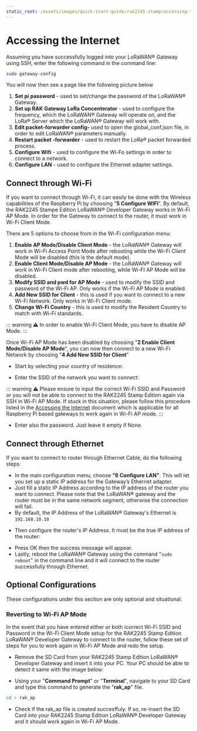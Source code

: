 ```yaml
---
static_root: /assets/images/quick-start-guide/rak2245-stamp/accessing-the-internet
---
```


# Accessing the Internet

Assuming you have successfully logged into your LoRaWAN® Gateway using SSH, enter the following command in the command line:

```bash
sudo gateway-config
```

You will now then see a page like the following picture below

<rk-img
  :src="`${$frontmatter.static_root}/tdvxaiqw3kzn13hawchq.png`"
  width="100%"
  figure-number="1"
  caption="Configuration Options for the Gateway"
/>

1. **Set pi password** - used to set/change the password of the LoRaWAN® Gateway.
2. **Set up RAK Gateway LoRa Concenterator** - used to configure the frequency, which the LoRaWAN® Gateway will operate on, and the LoRa® Server which the LoRaWAN® Gateway will work with.
3. **Edit packet-forwarder config-** used to open the global_conf.json file, in order to edit LoRaWAN® parameters manually.
4. **Restart packet -forwarder** - used to restart the LoRa® packet forwarded process.
5. **Configure Wifi** - used to configure the Wi-Fo settings in order to connect to a network.
6. **Configure LAN** - used to configure the Ethernet adapter settings.

## Connect through Wi-Fi

If you want to connect through Wi-Fi, it can easily be done with the Wireless capabilities of the Raspberry Pi by choosing "**5 Configure WIFI**". By default, the RAK2245 Stampe Edition LoRaWAN® Developer Gateway works in Wi-Fi AP Mode. In order for the Gateway to connect to the router, it must work in Wi-Fi Client Mode.

<rk-img
  :src="`${$frontmatter.static_root}/jauv1w36nhok85pnq0vk.png`"
  width="100%"
  figure-number="2"
  caption="Configuration options for WIFII"
/>

There are 5 options to choose from in the Wi-Fi configuration menu:

1. **Enable AP Mode/Disable Client Mode** - the LoRaWAN® Gateway will work in Wi-Fi Access Point Mode after rebooting while the Wi-Fi Client Mode will be disabled (this is the default mode).
2. **Enable Client Mode/Disable AP Mode** - the LoRaWAN® Gateway will work in Wi-Fi Client mode after rebooting, while Wi-FI AP Mode will be disabled.
3. **Modify SSID and pwd for AP Mode** - used to modify the SSID and password of the Wi-Fi AP. Only works if the Wi-Fi AP Mode is enabled.
4. **Add New SSID for Client** - this is used if you want to connect to a new Wi-Fi Network. Only works in Wi-Fi Client mode.
5. **Change Wi-Fi Country** - this is used to modify the Resident Country to match with Wi-Fi standards.

::: warning
:warning: In order to enable Wi-Fi Client Mode, you have to disable AP Mode.
:::

Once Wi-Fi AP Mode has been disabled by choosing "**2 Enable Client Mode/Disable AP Mode**", you can now then connect to a new Wi-Fi Network by choosing "**4 Add New SSID for Client**"

<rk-img
  :src="`${$frontmatter.static_root}/gl2qnzxjyomeqqxkn2in.png`"
  width="100%"
  figure-number="3"
  caption="Add a new SSID"
/>

- Start by selecting your country of residence:

<rk-img
  :src="`${$frontmatter.static_root}/wi5ypcszm0stteriadg0.png`"
  width="100%"
  figure-number="4"
  caption="Selecting Country of Residence"
/>

- Enter the SSID of the network you want to connect:

::: warning
:warning: Please ensure to input the correct Wi-Fi SSID and Password or you will not be able to connect to the RAK2245 Stamp Edition again via SSH in Wi-Fi AP Mode. If stuck in this situation, please follow this procedure listed in the [Accessing the Internet](/en-us/quick-start/rak2245-stamp/accessing-your-gateway/accessing-the-internet.html#reverting-to-wi-fi-ap-mode) document which is applicable for all Raspberry Pi based gateways to work again in Wi-Fi AP mode.
:::

<rk-img
  :src="`${$frontmatter.static_root}/tg2mnix7dutsjrjo1vg0.png`"
  width="100%"
  figure-number="5"
  caption="SSID of the Network you want to connect to"
/>

- Enter also the password. Just leave it empty if None.

<rk-img
  :src="`${$frontmatter.static_root}/plpmc4rpno0dt9b7t8v6.png`"
  width="100%"
  figure-number="6"
  caption="Password of the Wi-Fi"
/>

## Connect through Ethernet

If you want to connect to router through Ethernet Cable, do the following steps:

- In the main configuration menu, choose **“6 Configure LAN”**. This will let you set up a static IP address for the Gateway’s Ethernet adapter.
- Just fill a static IP Address according to the IP address of the router you want to connect. Please note that the LoRaWAN® gateway and the router must be in the same network segment, otherwise the connection will fail.
- By default, the IP Address of the LoRaWAN® Gateway's Ethernet is `192.168.10.10`

<rk-img
  :src="`${$frontmatter.static_root}/rh2nvroyzqih1qhaikt7.png`"
  width="100%"
  figure-number="7"
  caption="Default LoRaWAN® Gateway Ethernet IP Address"
/>

- Then configure the router's IP Address. It must be the true IP address of the router:

<rk-img
  :src="`${$frontmatter.static_root}/qtzblm3kqn7sbijijkn9.png`"
  width="100%"
  figure-number="8"
  caption="LAN Interface IP Address of the Router"
/>

- Press OK then the success message will appear.
- Lastly, reboot the LoRaWAN® Gateway using the command "`sudo reboot`" in the command line and it will connect to the router successfully through Ethernet.

## Optional Configurations

These configurations under this section are only optional and situational.

### Reverting to Wi-Fi AP Mode

In the event that you have entered either or both icorrect Wi-Fi SSID and Password in the Wi-Fi Client Mode setup for the RAK2245 Stamp Edition LoRaWAN® Developer Gateway to connect to the router, follow these set of steps for you to work again in Wi-Fi AP Mode and redo the setup.

- Remove the SD Card from your RAK2245 Stamp Edition LoRaWAN® Developer Gateway and insert it into your PC. Your PC should be able to detect it same with the image below:

<rk-img
  :src="`${$frontmatter.static_root}/qn1vee39tbh4vwngo4wt.png`"
  width="100%"
  figure-number="9"
  caption="Creating rak_ap file to your SD Card"
/>

- Using your "**Command Prompt**" or "**Terminal**", navigate to your SD Card and type this command to generate the "**rak_ap**" file.

```bash
cd > rak_ap
```

- Check if the rak_ap file is created succesffuly. If so, re-insert the SD Card into your RAK2245 Stamp Edition LoRaWAN® Developer Gateway and it should work again in Wi-Fi AP Mode.
